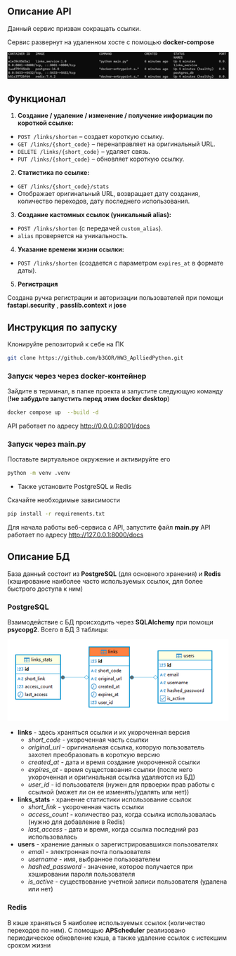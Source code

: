 ## Описание API

Данный сервис призван сокращать ссылки. 

Сервис развернут на удаленном хосте с помощью **docker-compose**


![](https://github.com/b3GOR/HW3_AplliedPython/blob/main/img/deploy.png)


## Функционал

1. **Создание / удаление / изменение / получение информации по короткой ссылке:**
  - `POST /links/shorten` – создает короткую ссылку.
  - `GET /links/{short_code}` – перенаправляет на оригинальный URL.
  - `DELETE /links/{short_code}` – удаляет связь.
  - `PUT /links/{short_code}` – обновляет короткую ссылку.
2. **Статистика по ссылке:**
  - `GET /links/{short_code}/stats`
  - Отображает оригинальный URL, возвращает дату создания, количество переходов, дату последнего использования.
3. **Создание кастомных ссылок (уникальный alias):**
  - `POST /links/shorten` (с передачей `custom_alias`).
  - `alias` проверяется на уникальность.
4. **Указание времени жизни ссылки:**
  - `POST /links/shorten` (создается с параметром `expires_at` в формате даты).
5. **Регистрация**

Создана ручка регистрации и авторизации пользователей при помощи **fastapi.security** , **passlib.context**  и **jose**


## Инструкция по запуску

Клонируйте репозиторий к себе на ПК
```sh
git clone https://github.com/b3GOR/HW3_AplliedPython.git
```
### Запуск через через docker-контейнер
Зайдите в терминал, в папке проекта и запустите следующую команду (**!не забудьте запустить перед этим docker desktop**)

```sh
docker compose up  --build -d
```

API  работает по адресу http://0.0.0.0:8001/docs

### Запуск через main.py

Поставьте виртуальное окружение и активируйте его

```sh
python -m venv .venv
```

* Также установите PostgreSQL и Redis

Скачайте необходимые зависимости 

```sh
pip install -r requirements.txt
```

Для начала работы веб-сервиса с API, запустите файл **main.py**
API  работает по адресу http://127.0.0.1:8000/docs

## Описание БД
База данный состоит из **PostgreSQL** (для основного хранения) и **Redis** (кэширование наиболее часто используемых ссылок, для более быстрого доступа к ним) 

###  PostgreSQL

Взаимодействие с БД происходить через **SQLAlchemy** при помощи **psycopg2**.
Всего в БД 3 таблицы:

![](https://github.com/b3GOR/HW3_AplliedPython/blob/main/img/db.png)

* **links** - здесь храняться ссылки и их укороченная версия
    * *short_code* - укороченная часть ссылки
    * *original_url* - оригинальная ссылка, которую пользователь захотел преобразовать в короткую версию
    * *created_at* - дата и время создание укороченной ссылки
    * *expires_at* - время сущестовоания ссылки (после него укороченная и оригинальная ссылка удаляются из БД)
    * *user_id* - id пользователя (нужен для првоерки прав работы с ссылкой (может ли он ее изменять/удалять или нет))
* **links_stats** - хранение статистики использование ссылок
    * *short_link* - укороченная часть ссылки
    * *access_count* - количество раз, когда ссылка использовалась (нужно для добавление в Redis)
    * *last_access* -  дата и время, когда ссылка последний раз использовалась
* **users** - хранение данных о зарегистрировавшихся пользователях
    * *email* - электронная почта пользователя
    * *username* - имя, выбранное пользователем
    * *hashed_password* - значение, которое получается при хэшировании пароля пользователя
    * *is_active* - существование учетной записи пользователя (удалена или нет)

### Redis

В кэше храняться 5 наиболее используемых ссылок (количество переходов по ним). С помощью **APScheduler** реализовано периодическое обновление кэша, а также удаление ссылок с истекшим сроком жизни




